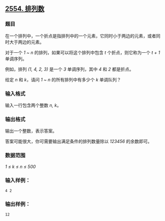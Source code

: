 ## [2554. 排列数](https://www.acwing.com/problem/content/2556/)

### 题目

在一个排列中，一个折点是指排列中的一个元素，它同时小于两边的元素，或者同时大于两边的元素。

对于一个 *1 ~ n* 的排列，如果可以将这个排列中包含 *t* 个折点，则它称为一个 *t + 1* 单调序列。

例如，排列 *(1, 4, 2, 3)* 是一个 *3* 单调序列，其中 *4* 和 *2* 都是折点。

给定 *n* 和 *k*，请问 *1 ~ n* 的所有排列中有多少个 *k* 单调队列？

### 输入格式

输入一行包含两个整数 *n, k*。

### 输出格式

输出一个整数，表示答案。

答案可能很大，你可需要输出满足条件的排列数量除以 *123456* 的余数即可。

### 数据范围

*1 ≤ k ≤ n ≤ 500*

### 输入样例：

```
4 2
```

### 输出样例：

```
12
```
